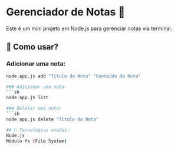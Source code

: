 # Gerenciador de Notas 📝

Este é um mini projeto em Node.js para gerenciar notas via terminal.

## 🚀 Como usar?

### Adicionar uma nota:
```sh
node app.js add "Título da Nota" "Conteúdo da Nota"

### Adicionar uma nota:
```sh
node app.js list

### Deletar uma nota:
```sh
node app.js delete "Título da Nota"

## 📌 Tecnologias usadas:
Node.js
Módulo fs (File System)
